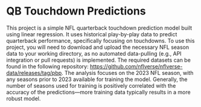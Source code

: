 # QB Touchdown Predictions
This project is a simple NFL quarterback touchdown prediction model built using linear regression. It uses historical play-by-play data to predict quarterback performance, specifically focusing on touchdowns. To use this project, you will need to download and upload the necessary NFL season data to your working directory, as no automated data-pulling (e.g., API integration or pull requests) is implemented. The required datasets can be found in the following repository: https://github.com/nflverse/nflverse-data/releases/tag/pbp. The analysis focuses on the 2023 NFL season, with any seasons prior to 2023 available for training the model. Generally, the number of seasons used for training is positively correlated with the accuracy of the predictions—more training data typically results in a more robust model.
